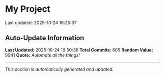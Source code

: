 # My Project


Last updated: 2025-10-24 16:25:37




















































































































































































































































































































































































































































































































































































































































































































































































































































































































































































































































































































## Auto-Update Information

**Last Updated:** 2025-10-24 16:50:36
**Total Commits:** 685
**Random Value:** 9941
**Quote:** _Automate all the things!_

---
_This section is automatically generated and updated._